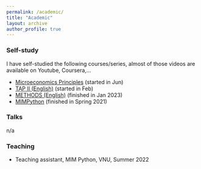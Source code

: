 ```yaml
---
permalink: /academic/
title: "Academic"
layout: archive
author_profile: true
---
```


### Self-study

I have self-studied the following courses/series, almost of those videos are available on Youtube, Coursera,...
- [Microeconomics Principles](https://www.coursera.org/learn/microeconomics) (started in Jun)
- [TẠP II (English)](https://vuenglishclass.blogspot.com/) (started in Feb)
- [METHODS (English)](https://vuenglishclass.blogspot.com/) (finished in Jan 2023)
- [MIMPython](https://mimpython.github.io/) (finished in Spring 2021)

### Talks
n/a


### Teaching
- Teaching assistant, MIM Python, VNU, Summer 2022

<!-- ### Undergraduate courses -->